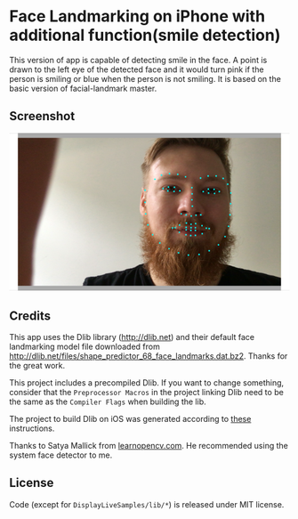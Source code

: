 # Face Landmarking on iPhone with additional function(smile detection)
This version of app is capable of detecting smile in the face. A point is drawn to the left eye of the detected face and it would turn pink if the person is smiling or blue when the person is not smiling. It is based on the basic version of facial-landmark master.
## Screenshot

![screenshot](screenshot.png)

## Credits

This app uses the Dlib library (<http://dlib.net>) and their default face landmarking model file downloaded from <http://dlib.net/files/shape_predictor_68_face_landmarks.dat.bz2>. Thanks for the great work.

This project includes a precompiled Dlib. If you want to change something, consider that the ```Preprocessor Macros``` in the project linking Dlib need to be the same as the ```Compiler Flags``` when building the lib.

The project to build Dlib on iOS was generated according to [these](http://stackoverflow.com/a/35058969/972993) instructions. 

Thanks to Satya Mallick from [learnopencv.com](http://www.learnopencv.com). He recommended using the system face detector to me.

## License

Code (except for ```DisplayLiveSamples/lib/*```) is released under MIT license.
